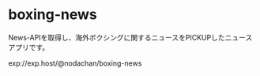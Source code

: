 # boxing-news

News-APIを取得し、海外ボクシングに関するニュースをPICKUPしたニュースアプリです。

exp://exp.host/@nodachan/boxing-news


